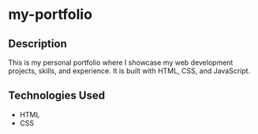# my-portfolio

## Description
This is my personal portfolio where I showcase my web development projects, skills, and experience. It is built with HTML, CSS, and JavaScript.

## Technologies Used
- HTML
- CSS
  
